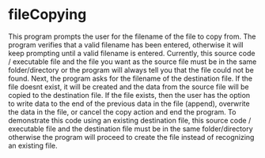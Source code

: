 # fileCopying
This program prompts the user for the filename of the file to copy from. The program verifies that a valid filename has been entered, otherwise it will keep prompting until a valid filename is entered. Currently, this source code / executable file and the file you want as the source file must be in the same folder/directory or the program will always tell you that the file could not be found. Next, the program asks for the filename of the destination file. If the file doesnt exist, it will be created and the data from the source file will be copied to the destination file. If the file exists, then the user has the option to write data to the end of the previous data in the file (append), overwrite the data in the file, or cancel the copy action and end the program. To demonstrate this code using an existing destination file, this source code / executable file and the destination file must be in the same folder/directory otherwise the program will proceed to create the file instead of recognizing an existing file.
